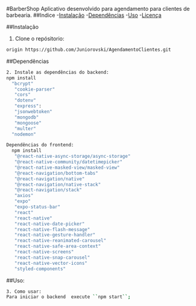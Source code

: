 #BarberShop 
Aplicativo desenvolvido para agendamento para clientes de barbearia.
##Indice 
-[Instalação](#instalação)
-[Dependências](#dependências)
-[Uso](#uso)
-[Licença](#licença)

##Instalação
1. Clone o repósitorio:
 ```sh
origin https://github.com/Juniorovski/AgendamentoClientes.git
```
##Dependências

 ```sh 
2. Instale as dependências do backend:
 npm install 
   "bcrypt"
    "cookie-parser"
    "cors"
    "dotenv"
    "express":
    "jsonwebtoken"
    "mongodb"
    "mongoose"
    "multer"
   "nodemon"

 Dependências do frontend:
   npm install
    "@react-native-async-storage/async-storage"
    "@react-native-community/datetimepicker"
    "@react-native-masked-view/masked-view"
    "@react-navigation/bottom-tabs"
    "@react-navigation/native"
    "@react-navigation/native-stack"
    "@react-navigation/stack"
    "axios"
    "expo"
    "expo-status-bar"
    "react"
    "react-native"
    "react-native-date-picker"
    "react-native-flash-message"
    "react-native-gesture-handler"
    "react-native-reanimated-carousel"
    "react-native-safe-area-context"
    "react-native-screens"
    "react-native-snap-carousel"
    "react-native-vector-icons"
    "styled-components"
```
 ##Uso:
 ```sh
3. Como usar:
 Para iniciar o backend  execute ``npm start``;
```


